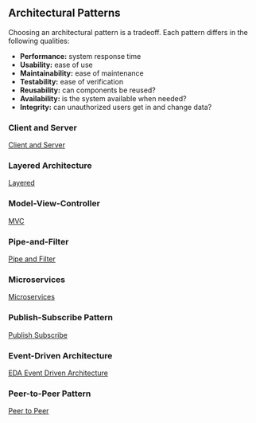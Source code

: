 ## Architectural Patterns

Choosing an architectural pattern is a tradeoff. Each pattern differs in the following qualities:

- **Performance:** system response time
- **Usability:** ease of use
- **Maintainability:** ease of maintenance
- **Testability:** ease of verification
- **Reusability:** can components be reused?
- **Availability:** is the system available when needed?
- **Integrity:** can unauthorized users get in and change data?

### Client and Server

[Client and Server](Client%20and%20Server.md)

### Layered Architecture

[Layered](Layered.md)

### Model-View-Controller

[MVC](MVC.md)

### Pipe-and-Filter

[Pipe and Filter](Pipe%20and%20Filter.md)

### Microservices

[Microservices](Microservices.md)

### Publish-Subscribe Pattern

[Publish Subscribe](Publish%20Subscribe.md)

### Event-Driven Architecture

[EDA Event Driven Architecture](EDA%20Event%20Driven%20Architecture.md)

### Peer-to-Peer Pattern

[Peer to Peer](Peer%20to%20Peer.md)